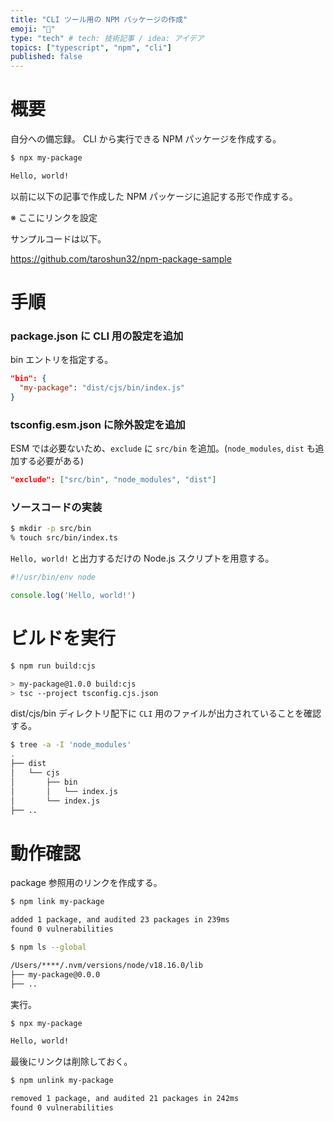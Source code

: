 ```yaml
---
title: "CLI ツール用の NPM パッケージの作成"
emoji: "🌟"
type: "tech" # tech: 技術記事 / idea: アイデア
topics: ["typescript", "npm", "cli"]
published: false
---
```


# 概要

自分への備忘録。
CLI から実行できる NPM パッケージを作成する。

```sh
$ npx my-package

Hello, world!
```

以前に以下の記事で作成した NPM パッケージに追記する形で作成する。

※ ここにリンクを設定

サンプルコードは以下。

https://github.com/taroshun32/npm-package-sample

# 手順

### package.json に CLI 用の設定を追加

bin エントリを指定する。

```json:package.json
"bin": {
  "my-package": "dist/cjs/bin/index.js"
}
```

### tsconfig.esm.json に除外設定を追加

ESM では必要ないため、`exclude` に `src/bin` を追加。(`node_modules`, `dist` も追加する必要がある)

```json:tsconfig.esm.json
"exclude": ["src/bin", "node_modules", "dist"]
```

### ソースコードの実装

```sh
$ mkdir -p src/bin
% touch src/bin/index.ts
```

`Hello, world!` と出力するだけの Node.js スクリプトを用意する。

```typescript:src/bin/index.ts
#!/usr/bin/env node

console.log('Hello, world!')
```

# ビルドを実行

```sh
$ npm run build:cjs

> my-package@1.0.0 build:cjs
> tsc --project tsconfig.cjs.json
```

dist/cjs/bin ディレクトリ配下に `CLI` 用のファイルが出力されていることを確認する。

```sh
$ tree -a -I 'node_modules'
.
├── dist
│   └── cjs
│       ├── bin
│       │   └── index.js
│       └── index.js
├── ..
```

# 動作確認

package 参照用のリンクを作成する。

```sh
$ npm link my-package

added 1 package, and audited 23 packages in 239ms
found 0 vulnerabilities

$ npm ls --global

/Users/****/.nvm/versions/node/v18.16.0/lib
├── my-package@0.0.0
├── ..
```

実行。

```sh
$ npx my-package

Hello, world!
```

最後にリンクは削除しておく。

```sh
$ npm unlink my-package

removed 1 package, and audited 21 packages in 242ms
found 0 vulnerabilities
```
